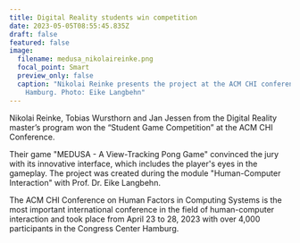 ```yaml
---
title: Digital Reality students win competition
date: 2023-05-05T08:55:45.835Z
draft: false
featured: false
image:
  filename: medusa_nikolaireinke.png
  focal_point: Smart
  preview_only: false
  caption: "Nikolai Reinke presents the project at the ACM CHI conference in
    Hamburg. Photo: Eike Langbehn"
---
```

Nikolai Reinke, Tobias Wursthorn and Jan Jessen from the Digital Reality master’s program won the “Student Game Competition” at the ACM CHI Conference.

Their game "MEDUSA - A View-Tracking Pong Game" convinced the jury with its innovative interface, which includes the player's eyes in the gameplay. The project was created during the module "Human-Computer Interaction" with Prof. Dr. Eike Langbehn.

The ACM CHI Conference on Human Factors in Computing Systems is the most important international conference in the field of human-computer interaction and took place from April 23 to 28, 2023 with over 4,000 participants in the Congress Center Hamburg.